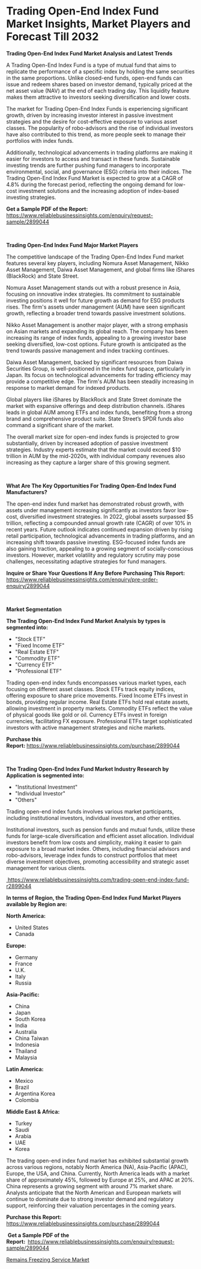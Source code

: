 <p><h1>Trading Open-End Index Fund Market Insights, Market Players and Forecast Till 2032</h1></p><p><strong>Trading Open-End Index Fund Market Analysis and Latest Trends</strong></p>
<p><p>A Trading Open-End Index Fund is a type of mutual fund that aims to replicate the performance of a specific index by holding the same securities in the same proportions. Unlike closed-end funds, open-end funds can issue and redeem shares based on investor demand, typically priced at the net asset value (NAV) at the end of each trading day. This liquidity feature makes them attractive to investors seeking diversification and lower costs.</p><p>The market for Trading Open-End Index Funds is experiencing significant growth, driven by increasing investor interest in passive investment strategies and the desire for cost-effective exposure to various asset classes. The popularity of robo-advisors and the rise of individual investors have also contributed to this trend, as more people seek to manage their portfolios with index funds.</p><p>Additionally, technological advancements in trading platforms are making it easier for investors to access and transact in these funds. Sustainable investing trends are further pushing fund managers to incorporate environmental, social, and governance (ESG) criteria into their indices. The Trading Open-End Index Fund Market is expected to grow at a CAGR of 4.8% during the forecast period, reflecting the ongoing demand for low-cost investment solutions and the increasing adoption of index-based investing strategies.</p></p>
<p><strong>Get a Sample PDF of the Report:&nbsp;</strong> <a href="https://www.reliablebusinessinsights.com/enquiry/request-sample/2899044?utm_campaign=3035&utm_medium=2&utm_source=Github&utm_content=ia&utm_term=15032025&utm_id=trading-open-end-index-fund">https://www.reliablebusinessinsights.com/enquiry/request-sample/2899044</a></p>
<p>&nbsp;</p>
<p><strong>Trading Open-End Index Fund Major Market Players</strong></p>
<p><p>The competitive landscape of the Trading Open-End Index Fund market features several key players, including Nomura Asset Management, Nikko Asset Management, Daiwa Asset Management, and global firms like iShares (BlackRock) and State Street. </p><p>Nomura Asset Management stands out with a robust presence in Asia, focusing on innovative index strategies. Its commitment to sustainable investing positions it well for future growth as demand for ESG products rises. The firm's assets under management (AUM) have seen significant growth, reflecting a broader trend towards passive investment solutions.</p><p>Nikko Asset Management is another major player, with a strong emphasis on Asian markets and expanding its global reach. The company has been increasing its range of index funds, appealing to a growing investor base seeking diversified, low-cost options. Future growth is anticipated as the trend towards passive management and index tracking continues.</p><p>Daiwa Asset Management, backed by significant resources from Daiwa Securities Group, is well-positioned in the index fund space, particularly in Japan. Its focus on technological advancements for trading efficiency may provide a competitive edge. The firm's AUM has been steadily increasing in response to market demand for indexed products.</p><p>Global players like iShares by BlackRock and State Street dominate the market with expansive offerings and deep distribution channels. iShares leads in global AUM among ETFs and index funds, benefiting from a strong brand and comprehensive product suite. State Street’s SPDR funds also command a significant share of the market.</p><p>The overall market size for open-end index funds is projected to grow substantially, driven by increased adoption of passive investment strategies. Industry experts estimate that the market could exceed $10 trillion in AUM by the mid-2020s, with individual company revenues also increasing as they capture a larger share of this growing segment.</p></p>
<p>&nbsp;</p>
<p><strong>What Are The Key Opportunities For Trading Open-End Index Fund Manufacturers?</strong></p>
<p><p>The open-end index fund market has demonstrated robust growth, with assets under management increasing significantly as investors favor low-cost, diversified investment strategies. In 2022, global assets surpassed $5 trillion, reflecting a compounded annual growth rate (CAGR) of over 10% in recent years. Future outlook indicates continued expansion driven by rising retail participation, technological advancements in trading platforms, and an increasing shift towards passive investing. ESG-focused index funds are also gaining traction, appealing to a growing segment of socially-conscious investors. However, market volatility and regulatory scrutiny may pose challenges, necessitating adaptive strategies for fund managers.</p></p>
<p><strong>Inquire or Share Your Questions If Any Before Purchasing This Report:</strong> <a href="https://www.reliablebusinessinsights.com/enquiry/pre-order-enquiry/2899044?utm_campaign=3035&utm_medium=2&utm_source=Github&utm_content=ia&utm_term=15032025&utm_id=trading-open-end-index-fund">https://www.reliablebusinessinsights.com/enquiry/pre-order-enquiry/2899044</a></p>
<p>&nbsp;</p>
<p><strong>Market Segmentation</strong></p>
<p><strong>The Trading Open-End Index Fund Market Analysis by types is segmented into:</strong></p>
<p><ul><li>"Stock ETF"</li><li>"Fixed Income ETF"</li><li>"Real Estate ETF"</li><li>"Commodity ETF"</li><li>"Currency ETF"</li><li>"Professional ETF"</li></ul></p>
<p><p>Trading open-end index funds encompasses various market types, each focusing on different asset classes. Stock ETFs track equity indices, offering exposure to share price movements. Fixed Income ETFs invest in bonds, providing regular income. Real Estate ETFs hold real estate assets, allowing investment in property markets. Commodity ETFs reflect the value of physical goods like gold or oil. Currency ETFs invest in foreign currencies, facilitating FX exposure. Professional ETFs target sophisticated investors with active management strategies and niche markets.</p></p>
<p><strong>Purchase this Report:&nbsp;</strong><a href="https://www.reliablebusinessinsights.com/purchase/2899044?utm_campaign=3035&utm_medium=2&utm_source=Github&utm_content=ia&utm_term=15032025&utm_id=trading-open-end-index-fund">https://www.reliablebusinessinsights.com/purchase/2899044</a></p>
<p>&nbsp;</p>
<p><strong>The Trading Open-End Index Fund Market Industry Research by Application is segmented into:</strong></p>
<p><ul><li>"Institutional Investment"</li><li>"Individual Investor"</li><li>"Others"</li></ul></p>
<p><p>Trading open-end index funds involves various market participants, including institutional investors, individual investors, and other entities. </p><p>Institutional investors, such as pension funds and mutual funds, utilize these funds for large-scale diversification and efficient asset allocation. Individual investors benefit from low costs and simplicity, making it easier to gain exposure to a broad market index. Others, including financial advisors and robo-advisors, leverage index funds to construct portfolios that meet diverse investment objectives, promoting accessibility and strategic asset management for various clients.</p></p>
<p><a href="https://www.reliablebusinessinsights.com/trading-open-end-index-fund-r2899044?utm_campaign=3035&utm_medium=2&utm_source=Github&utm_content=ia&utm_term=15032025&utm_id=trading-open-end-index-fund">&nbsp;https://www.reliablebusinessinsights.com/trading-open-end-index-fund-r2899044</a></p>
<p><strong>In terms of Region, the Trading Open-End Index Fund Market Players available by Region are:</strong></p>
<p>
    <p> <strong> North America: </strong>
        <ul>
            <li>United States</li>
            <li>Canada</li>
        </ul>
        </p> 
    <p> <strong> Europe: </strong>
        <ul>
            <li>Germany</li>
            <li>France</li>
            <li>U.K.</li>
            <li>Italy</li>
            <li>Russia</li>
        </ul>
        </p> 
    <p> <strong> Asia-Pacific: </strong>
        <ul>
            <li>China</li>
            <li>Japan</li>
            <li>South Korea</li>
            <li>India</li>
            <li>Australia</li>
            <li>China Taiwan</li>
            <li>Indonesia</li>
            <li>Thailand</li>
            <li>Malaysia</li>
        </ul>
        </p> 
    <p> <strong> Latin America: </strong>
        <ul>
            <li>Mexico</li>
            <li>Brazil</li>
            <li>Argentina Korea</li>
            <li>Colombia</li>
        </ul>
        </p> 
    <p> <strong> Middle East & Africa: </strong>
        <ul>
            <li>Turkey</li>
            <li>Saudi</li>
            <li>Arabia</li>
            <li>UAE</li>
            <li>Korea</li>
        </ul>
    </p>
    </p>
<p><p>The trading open-end index fund market has exhibited substantial growth across various regions, notably North America (NA), Asia-Pacific (APAC), Europe, the USA, and China. Currently, North America leads with a market share of approximately 45%, followed by Europe at 25%, and APAC at 20%. China represents a growing segment with around 7% market share. Analysts anticipate that the North American and European markets will continue to dominate due to strong investor demand and regulatory support, reinforcing their valuation percentages in the coming years.</p></p>
<p><strong>Purchase this Report: </strong><a href="https://www.reliablebusinessinsights.com/purchase/2899044?utm_campaign=3035&utm_medium=2&utm_source=Github&utm_content=ia&utm_term=15032025&utm_id=trading-open-end-index-fund">https://www.reliablebusinessinsights.com/purchase/2899044</a></p>
<p>&nbsp;<strong>Get a Sample PDF of the Report:&nbsp;&nbsp;</strong><a href="https://www.reliablebusinessinsights.com/enquiry/request-sample/2899044?utm_campaign=3035&utm_medium=2&utm_source=Github&utm_content=ia&utm_term=15032025&utm_id=trading-open-end-index-fund">https://www.reliablebusinessinsights.com/enquiry/request-sample/2899044</a></p>
<p><strong></strong></p>
<p><p><a href="https://github.com/beroxiluwaya/Market-Research-Report-List-1/blob/main/remains-freezing-service-market.md?utm_campaign=3035&utm_medium=2&utm_source=Github&utm_content=ia&utm_term=15032025&utm_id=trading-open-end-index-fund">Remains Freezing Service Market</a></p></p>